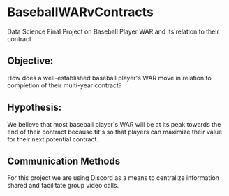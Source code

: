 # BaseballWARvContracts
Data Science Final Project on Baseball Player WAR and its relation to their contract

## Objective: 
How does a well-established baseball player's WAR move in relation to completion of their multi-year contract? 
## Hypothesis:
We believe that most baseball player's WAR will be at its peak towards the end of their contract because tit's so that players can maximize their value for their next potential contract.
## Communication Methods
For this project we are using Discord as a means to centralize information shared and facilitate group video calls. 
